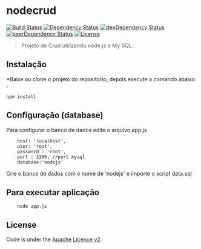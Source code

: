 # nodecrud 
[![Build Status](https://travis-ci.org/rogrs/app-nodecrud.svg?branch=master)](https://travis-ci.org/rogrs/nodecrud)
 [![Dependency Status](https://david-dm.org/rogrs/nodecrud.svg)](https://david-dm.org/rogrs/nodecrud) 
[![devDependency Status](https://david-dm.org/rogrs/nodecrud/dev-status.svg)](https://david-dm.org/rogrs/nodecrud#info=devDependencies) 
[![peerDependency Status](https://david-dm.org/rogrs/nodecrud/peer-status.svg)](https://david-dm.org/rogrs/nodecrud#info=peerDependencies)
[![License](http://img.shields.io/:license-apache-blue.svg)](http://www.apache.org/licenses/LICENSE-2.0.html)

> Projeto de Crud utilizando node.js e My SQL.



## Instalação
*Baixe ou clone o projeto do repositorio, depois execute o comando abaixo :

	npm install

## Configuração (database)
Para configurar o banco de dados  edite o arquivo app.js

        host: 'localhost',
        user: 'root',
        password : 'root',
        port : 3306, //port mysql
        database:'nodejs'	


Crie o banco de dados  com o nome de 'nodejs' e  importe o script data.sql



## Para executar aplicação 
        
        node app.js

## License

Code is under the [Apache Licence v2](https://www.apache.org/licenses/LICENSE-2.0.txt).
